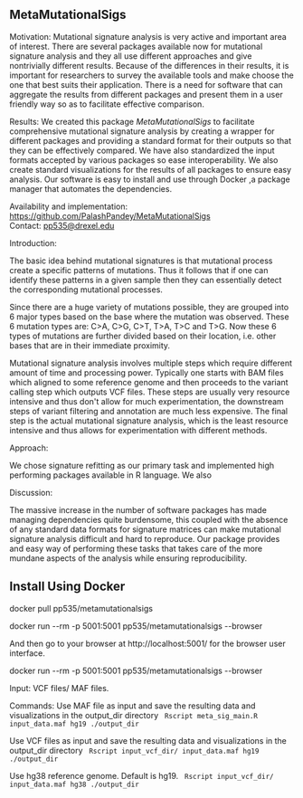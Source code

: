 ## MetaMutationalSigs

Motivation:
Mutational signature analysis is very active and important area of interest. There are several packages available now for mutational signature analysis and they all use different approaches and give nontrivially different results. Because of the differences in their results, it is important for researchers to survey the available tools and make choose the one that best suits their application. There is a need for software that can aggregate the results from different packages and present them in a user friendly way so as to facilitate effective comparison. 

Results: 
We created this package *MetaMutationalSigs* to facilitate comprehensive mutational signature analysis by creating a wrapper for different packages and providing a standard format for their outputs so that they can be effectively compared. We have also standardized the input formats accepted by various packages so ease interoperability. We also create standard visualizations for the results of all packages to ensure easy analysis. Our software is easy to install and use through Docker ,a package manager that automates the dependencies. 



Availability and implementation: https://github.com/PalashPandey/MetaMutationalSigs  
Contact: pp535@drexel.edu



Introduction: 

The basic idea behind mutational signatures is that mutational process create a specific patterns of mutations. Thus it follows that if one can identify these patterns in a given sample then they can essentially detect the corresponding mutational processes. 

Since there are a huge variety of mutations possible, they are grouped into 6 major types based on the base where the mutation was observed. These 6 mutation types are: C>A, C>G, C>T, T>A, T>C and T>G. Now these 6 types of mutations are further divided based on their location, i.e. other bases that are in their immediate proximity.

Mutational signature analysis involves multiple steps which require different amount of time and processing power. Typically one starts with BAM files which aligned to some reference genome and then proceeds to the variant calling step which outputs VCF files. These steps are usually very resource intensive and thus don't allow for much experimentation, the downstream steps of variant filtering and annotation are much less expensive. The final step is the actual mutational signature analysis, which is the least resource intensive and thus allows for experimentation with different methods. 

Approach: 

We chose signature refitting as our primary task and implemented high performing packages available in R language. We also 



Discussion: 

The massive increase in the number of software packages has made managing dependencies quite burdensome, this coupled with the absence of any standard data formats for signature matrices can make mutational signature analysis difficult and hard to reproduce. Our package provides and easy way of performing these tasks that takes care of the more mundane aspects of the analysis while ensuring reproducibility. 

## Install Using Docker

docker pull pp535/metamutationalsigs

docker run --rm -p 5001:5001 pp535/metamutationalsigs --browser

And then go to your browser at http://localhost:5001/ for the browser user interface.

docker run --rm -p 5001:5001 pp535/metamutationalsigs --browser

Input: 
VCF files/ MAF files. 

Commands:
Use MAF file as input and save the resulting data and visualizations in the output_dir directory    `` Rscript meta_sig_main.R input_data.maf hg19 ./output_dir`` 

Use VCF files as input and save the resulting data and visualizations in the output_dir directory    `` Rscript input_vcf_dir/ input_data.maf hg19 ./output_dir`` 

Use hg38 reference genome. Default is hg19. `` Rscript input_vcf_dir/ input_data.maf hg38 ./output_dir`` 

